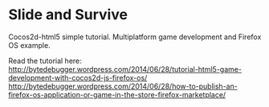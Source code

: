 Slide and Survive
=================

Cocos2d-html5 simple tutorial. Multiplatform game development and Firefox OS example.

Read the tutorial here: 
	http://bytedebugger.wordpress.com/2014/06/28/tutorial-html5-game-development-with-cocos2d-js-firefox-os/
	http://bytedebugger.wordpress.com/2014/06/28/how-to-publish-an-firefox-os-application-or-game-in-the-store-firefox-marketplace/
